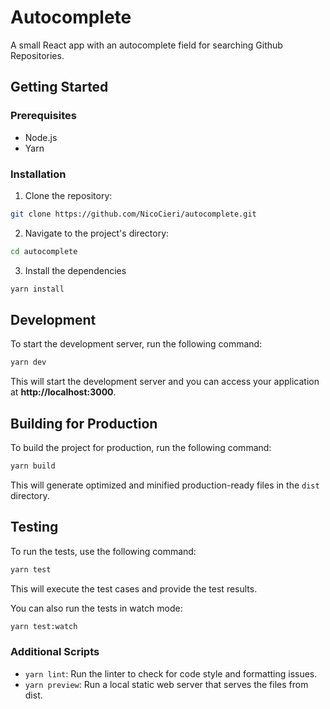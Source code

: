 # Autocomplete

A small React app with an autocomplete field for searching Github Repositories.

## Getting Started

### Prerequisites

- Node.js
- Yarn

### Installation

1. Clone the repository:

```bash
git clone https://github.com/NicoCieri/autocomplete.git
```

2. Navigate to the project's directory:

```bash
cd autocomplete
```

3. Install the dependencies

```bash
yarn install
```

## Development

To start the development server, run the following command:

```bash
yarn dev
```

This will start the development server and you can access your application at **http://localhost:3000**.

## Building for Production

To build the project for production, run the following command:

```bash
yarn build
```

This will generate optimized and minified production-ready files in the `dist` directory.

## Testing

To run the tests, use the following command:

```bash
yarn test
```

This will execute the test cases and provide the test results.

You can also run the tests in watch mode:

```bash
yarn test:watch
```

### Additional Scripts

- `yarn lint`: Run the linter to check for code style and formatting issues.
- `yarn preview`: Run a local static web server that serves the files from dist.
